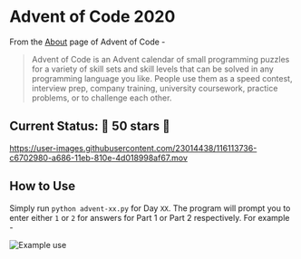 # Advent of Code 2020

From the [About](https://adventofcode.com/2020/about) page of Advent of Code -

> Advent of Code is an Advent calendar of small programming puzzles for a variety of skill sets and skill levels that can be solved in any programming language you like. People use them as a speed contest, interview prep, company training, university coursework, practice problems, or to challenge each other.

## Current Status: 🌟 50 stars 🌟

https://user-images.githubusercontent.com/23014438/116113736-c6702980-a686-11eb-810e-4d018998af67.mov

## How to Use

Simply run `python advent-xx.py` for Day `XX`. The program will prompt you to enter either `1` or `2` for answers for Part 1 or Part 2 respectively. For example -

![Example use](https://user-images.githubusercontent.com/23014438/116828217-4d337380-ab6b-11eb-9256-88da6cee1d9f.png)
